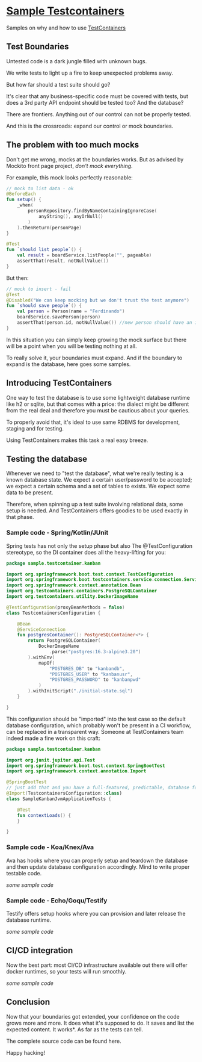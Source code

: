 # [Sample Testcontainers][repo]

Samples on why and how to use [TestContainers][testcontainers]

## Test Boundaries

Untested code is a dark jungle filled with unknown bugs. 

We write tests to light up a fire to keep unexpected problems away.

But how far should a test suite should go?

It's clear that any business-specific code must be covered with tests, but does
a 3rd party API endpoint should be tested too? And the database?

There are frontiers. Anything out of our control can not be properly tested.

And this is the crossroads: expand our control or mock boundaries.

## The problem with too much mocks

Don't get me wrong, mocks at the boundaries works. But as advised by Mockito
front page project, _don't mock everything_.

For example, this mock looks perfectly reasonable:

```kotlin
// mock to list data - ok
@BeforeEach
fun setup() {
    _when(
        personRepository.findByNameContainingIgnoreCase(
            anyString(), anyOrNull()
        )
    ).thenReturn(personPage)
}

@Test
fun `should list people`() {
    val result = boardService.listPeople("", pageable)
    assertThat(result, notNullValue())
}
```

But then:

```kotlin
// mock to insert - fail
@Test
@Disabled("We can keep mocking but we don't trust the test anymore")
fun `should save people`() {
    val person = Person(name = "Ferdinando")
    boardService.savePerson(person)
    assertThat(person.id, notNullValue()) //new person should have an id now
}
```

In this situation you can simply keep growing the mock surface but there will be
a point when you will be testing nothing at all.

To really solve it, your boundaries must expand. And if the boundary to expand
is the database, here goes some samples.

## Introducing TestContainers

One way to test the database is to use some lightweight database runtime like h2
or sqlite, but that comes with a price: the dialect might be different from the
real deal and therefore you must be cautious about your queries.

To properly avoid that, it's ideal to use same RDBMS for development, staging
and for testing.

Using TestContainers makes this task a real easy breeze.

## Testing the database

Whenever we need to "test the database", what we're really testing is a known
database state. We expect a certain user/password to be accepted; we expect a
certain schema and a set of tables to exists. We expect some data to be present.

Therefore, when spinning up a test suite involving relational data, some setup
is needed. And TestContainers offers goodies to be used exactly in that phase.

### Sample code - Spring/Kotlin/JUnit

Spring tests has not only the setup phase but also The @TestConfiguration
stereotype, so the DI container does all the heavy-lifting for you:

```kotlin
package sample.testcontainer.kanban

import org.springframework.boot.test.context.TestConfiguration
import org.springframework.boot.testcontainers.service.connection.ServiceConnection
import org.springframework.context.annotation.Bean
import org.testcontainers.containers.PostgreSQLContainer
import org.testcontainers.utility.DockerImageName

@TestConfiguration(proxyBeanMethods = false)
class TestcontainersConfiguration {

    @Bean
    @ServiceConnection
    fun postgresContainer(): PostgreSQLContainer<*> {
        return PostgreSQLContainer(
            DockerImageName
                .parse("postgres:16.3-alpine3.20")
        ).withEnv(
            mapOf(
                "POSTGRES_DB" to "kanbandb",
                "POSTGRES_USER" to "kanbanusr",
                "POSTGRES_PASSWORD" to "kanbanpwd"
            )
        ).withInitScript("./initial-state.sql")
    }

}
```

This configuration should be "imported" into the test case so the default
database configuration, which probably won't be present in a CI workflow, can be
replaced in a transparent way. Someone at TestContainers team indeed made a fine
work on this craft:

```kotlin
package sample.testcontainer.kanban

import org.junit.jupiter.api.Test
import org.springframework.boot.test.context.SpringBootTest
import org.springframework.context.annotation.Import

@SpringBootTest
// just add that and you have a full-featured, predictable, database for test!
@Import(TestcontainersConfiguration::class)
class SampleKanbanJvmApplicationTests {

	@Test
	fun contextLoads() {
	}

}
```

### Sample code - Koa/Knex/Ava

Ava has hooks where you can properly setup and teardown the database and then
update database configuration accordingly. Mind to write proper testable code.

_some sample code_

### Sample code - Echo/Goqu/Testify

Testify offers setup hooks where you can provision and later release the
database runtime.

_some sample code_

## CI/CD integration

Now the best part: most CI/CD infrastructure available out there will offer
docker runtimes, so your tests will run smoothly.

_some sample code_

## Conclusion

Now that your boundaries got extended, your confidence on the code grows more
and more. It does what it's supposed to do. It saves and list the expected
content. It works*. As far as the tests can tell.

The complete source code can be found here.

Happy hacking!

[repo]: https://github.com/sombriks/sample-testcontainers
[testcontainers]: https://testcontainers.com/
